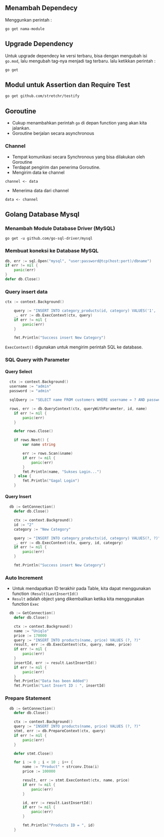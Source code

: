 ## Menambah Dependecy
Menggunkan perintah :
```
go get nama-module
```

## Upgrade Dependency
Untuk upgrade dependecy ke versi terbaru, bisa dengan mengubah isi `go.mod`, lalu mengubah tag-nya menjadi tag terbaru.
lalu ketikkan perintah :
```
go get
```

## Modul untuk Assertion dan Require Test
```
go get github.com/stretchr/testify
```

## Goroutine
 - Cukup menambahkan perintah `go` di depan function yang akan kita jalankan.
 - Goroutine berjalan secara asynchronous

### Channel
 - Tempat komunikasi secara Synchronous yang bisa dilakukan oleh Goroutine
 - Terdapat pengirim dan penerima Goroutine.
 - Mengirim data ke channel
  ```
  channel <- data
  ```
 - Menerima data dari channel
  ```
  data <- channel
  ```

## Golang Database Mysql

### Menambah Module Database Driver (MySQL)
```
go get -u github.com/go-sql-driver/mysql
```

### Membuat koneksi ke Database MySQL
```go
db, err := sql.Open("mysql", "user:password@tcp(host:port)/dbname")
if err != nil {
    panic(err)
}
defer db.Close()
```

### Query insert data
```go
ctx := context.Background()

	query := "INSERT INTO category_products(id, category) VALUES('1', 'Celana Panjang')"
	_, err := db.ExecContext(ctx, query)
	if err != nil {
		panic(err)
	}

	fmt.Println("Success insert New Category")
```
``ExecContext()`` digunakan untuk mengirim perintah SQL ke database.

### SQL Query with Parameter
#### Query Select
```go
  ctx := context.Background()
  username := "admin"
  password := "admin"

  sqlQuery := "SELECT name FROM customers WHERE username = ? AND password = ? LIMIT 1"

  rows, err := db.QueryContext(ctx, queryWithParameter, id, name)
	if err != nil {
		panic(err)
	}

	defer rows.Close()

	if rows.Next() {
		var name string

		err := rows.Scan(&name)
		if err != nil {
			panic(err)
		}
		fmt.Println(name, "Sukses Login...")
	} else {
		fmt.Println("Gagal Login")
	}
```

#### Query Insert
```go
  db := GetConnection()
	defer db.Close()

	ctx := context.Background()
	id := "2"
	category := "New Category"

	query := "INSERT INTO category_products(id, category) VALUES(?, ?)"
	_, err := db.ExecContext(ctx, query, id, category)
	if err != nil {
		panic(err)
	}

	fmt.Println("Success insert New Category")
```

### Auto Increment
- Untuk mendapatkan ID terakhir pada Table, kita dapat menggunakan function ``(Result)LastInsertId()``
- ``Result`` adalah object yang dikembalikan ketika kita menggunakan function ``Exec``
```go
  db := GetConnection()
	defer db.Close()

	ctx := context.Background()
	name := "Uniqlo"
	price := 170000
	query := "INSERT INTO products(name, price) VALUES (?, ?)"
	result, err := db.ExecContext(ctx, query, name, price)
	if err != nil {
		panic(err)
	}
	insertId, err := result.LastInsertId()
	if err != nil {
		panic(err)
	}
	fmt.Println("Data has been Added")
	fmt.Println("Last Insert ID : ", insertId)
```

### Prepare Statement
```go
  db := GetConnection()
	defer db.Close()

	ctx := context.Background()
	query := "INSERT INTO products(name, price) VALUES (?, ?)"
	stmt, err := db.PrepareContext(ctx, query)
	if err != nil {
		panic(err)
	}

	defer stmt.Close()

	for i := 0 ; i < 10 ; i++ {
		name := "Product" + strconv.Itoa(i)
		price := 100000

		result, err := stmt.ExecContext(ctx, name, price)
		if err != nil {
			panic(err)
		}

		id, err := result.LastInsertId()
		if err != nil {
			panic(err)
		}

		fmt.Println("Products ID = ", id)
	}
```